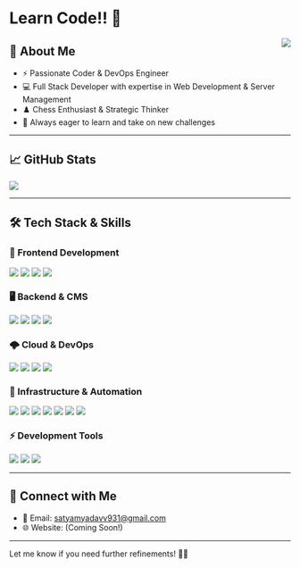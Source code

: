 # Learn Code!! 🚀

<img align="right" src="https://profile-counter.glitch.me/ilearn-code/count.svg" />

## 🌟 About Me
- ⚡ Passionate Coder & DevOps Engineer  
- 💻 Full Stack Developer with expertise in Web Development & Server Management  
- ♟️ Chess Enthusiast & Strategic Thinker  
- 🌊 Always eager to learn and take on new challenges  

---

## 📈 GitHub Stats
<img align="center" src="http://github-readme-streak-stats.herokuapp.com?user=ilearn-code&theme=dark&date_format=M%20j%5B%2C%20Y%5D&background=0A0015&fire=00B1DD&ring=00C0DD&currStreakLabel=00C6DD">

---

## 🛠 Tech Stack & Skills

### 🚀 Frontend Development
<img src="https://img.shields.io/badge/html5-%23E34F26.svg?&style=for-the-badge&logo=html5&logoColor=white"> 
<img src="https://img.shields.io/badge/css3-%231572B6.svg?&style=for-the-badge&logo=css3&logoColor=white"> 
<img src="https://img.shields.io/badge/javascript-%23323330.svg?&style=for-the-badge&logo=javascript&logoColor=%23F7DF1E"> 
<img src="https://img.shields.io/badge/react-%2361DAFB.svg?&style=for-the-badge&logo=react&logoColor=white">

### 🖥 Backend & CMS
<img src="https://img.shields.io/badge/PHP-%777BB4.svg?&style=for-the-badge&logo=php&logoColor=white"> 
<img src="https://img.shields.io/badge/WordPress-%230075A8.svg?&style=for-the-badge&logo=wordpress&logoColor=white"/> 
<img src="https://img.shields.io/badge/Java-%23FF0000.svg?&style=for-the-badge&logo=java&logoColor=white"> 
<img src="https://img.shields.io/badge/SQL-%230075A8.svg?&style=for-the-badge&logo=sql&logoColor=white"/>

### 🌩 Cloud & DevOps
<img src="https://img.shields.io/badge/AWS-%23FF9900.svg?&style=for-the-badge&logo=amazon-aws&logoColor=white"> 
<img src="https://img.shields.io/badge/Azure-%230072C6.svg?&style=for-the-badge&logo=microsoft-azure&logoColor=white"> 
<img src="https://img.shields.io/badge/Digital%20Ocean-%230167ff.svg?&style=for-the-badge&logo=digitalocean&logoColor=white"> 
<img src="https://img.shields.io/badge/Cloudflare-%23F38020.svg?&style=for-the-badge&logo=cloudflare&logoColor=white">

### 🔧 Infrastructure & Automation
<img src="https://img.shields.io/badge/Nginx-%23009639.svg?&style=for-the-badge&logo=nginx&logoColor=white"> 
<img src="https://img.shields.io/badge/Apache-%23D22128.svg?&style=for-the-badge&logo=apache&logoColor=white"> 
<img src="https://img.shields.io/badge/Docker-%232496ED.svg?&style=for-the-badge&logo=docker&logoColor=white"> 
<img src="https://img.shields.io/badge/Kubernetes-%23326CE5.svg?&style=for-the-badge&logo=kubernetes&logoColor=white"> 
<img src="https://img.shields.io/badge/Bash-%234EAA25.svg?&style=for-the-badge&logo=gnubash&logoColor=white"> 
<img src="https://img.shields.io/badge/CI%2FCD-%23025E8C.svg?&style=for-the-badge&logo=gitlab&logoColor=white"> 
<img src="https://img.shields.io/badge/Linux-%23FCC624.svg?&style=for-the-badge&logo=linux&logoColor=black">

### ⚡ Development Tools
<img src="https://img.shields.io/badge/Git-%23F05033.svg?&style=for-the-badge&logo=git&logoColor=white"/> 
<img src="https://img.shields.io/badge/VS%20Code-%23007ACC.svg?&style=for-the-badge&logo=visual-studio-code&logoColor=white"> 
<img src="https://img.shields.io/badge/Linux-%23FCC624.svg?&style=for-the-badge&logo=linux&logoColor=black">

---

## 🤝 Connect with Me
- 📧 Email: satyamyadavv931@gmail.com  
- 🌐 Website: (Coming Soon!)

---
Let me know if you need further refinements! 🚀🔥
